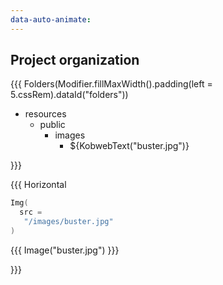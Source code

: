 ```yaml
---
data-auto-animate:
---
```


## <span data-id="title">Project organization</span>

{{{ Folders(Modifier.fillMaxWidth().padding(left = 5.cssRem).dataId("folders"))

* resources
  * public
    * images
      * ${KobwebText("buster.jpg")}

}}}

{{{ Horizontal

```kotlin
Img(
  src =
   "/images/buster.jpg"
)
```

{{{ Image("buster.jpg") }}}

}}}
